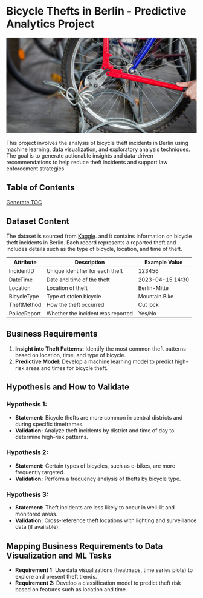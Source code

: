 # Bicycle Thefts in Berlin - Predictive Analytics Project

<img src="/static/images/readme/diebstahlfall.webp" alt="">

This project involves the analysis of bicycle theft incidents in Berlin using machine learning, data visualization, and exploratory analysis techniques. The goal is to generate actionable insights and data-driven recommendations to help reduce theft incidents and support law enforcement strategies.

## Table of Contents

[Generate TOC](https://ecotrust-canada.github.io/markdown-toc/)

## Dataset Content

The dataset is sourced from [Kaggle](https://www.kaggle.com/datasets/arnewo/bicycle-thefts-in-berlin). and it contains information on bicycle theft incidents in Berlin. Each record represents a reported theft and includes details such as the type of bicycle, location, and time of theft.

| Attribute         | Description                        | Example Value       |
|-------------------|------------------------------------|---------------------|
| IncidentID        | Unique identifier for each theft   | 123456              |
| DateTime          | Date and time of the theft         | 2023-04-15 14:30    |
| Location          | Location of theft                  | Berlin-Mitte        |
| BicycleType       | Type of stolen bicycle             | Mountain Bike       |
| TheftMethod       | How the theft occurred             | Cut lock            |
| PoliceReport      | Whether the incident was reported  | Yes/No              |

## Business Requirements

1. **Insight into Theft Patterns:** Identify the most common theft patterns based on location, time, and type of bicycle.
2. **Predictive Model:** Develop a machine learning model to predict high-risk areas and times for bicycle theft.

## Hypothesis and How to Validate

### Hypothesis 1:
- **Statement:** Bicycle thefts are more common in central districts and during specific timeframes.
- **Validation:** Analyze theft incidents by district and time of day to determine high-risk patterns.

### Hypothesis 2:
- **Statement:** Certain types of bicycles, such as e-bikes, are more frequently targeted.
- **Validation:** Perform a frequency analysis of thefts by bicycle type.

### Hypothesis 3:
- **Statement:** Theft incidents are less likely to occur in well-lit and monitored areas.
- **Validation:** Cross-reference theft locations with lighting and surveillance data (if available).

## Mapping Business Requirements to Data Visualization and ML Tasks

- **Requirement 1:** Use data visualizations (heatmaps, time series plots) to explore and present theft trends.
- **Requirement 2:** Develop a classification model to predict theft risk based on features such as location and time.


